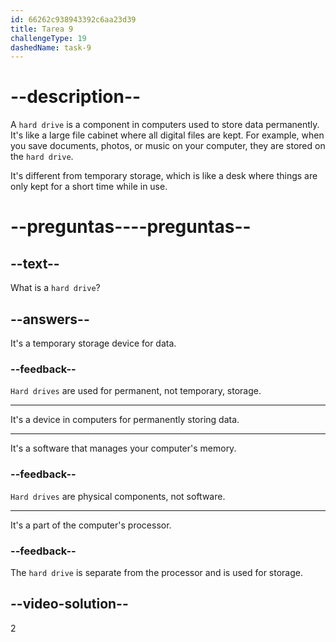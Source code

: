 ```yaml
---
id: 66262c938943392c6aa23d39
title: Tarea 9
challengeType: 19
dashedName: task-9
---
```


# --description--

A `hard drive` is a component in computers used to store data permanently. It's like a large file cabinet where all digital files are kept. For example, when you save documents, photos, or music on your computer, they are stored on the `hard drive`.

It's different from temporary storage, which is like a desk where things are only kept for a short time while in use.

# --preguntas----preguntas--

## --text--

What is a `hard drive`?

## --answers--

It's a temporary storage device for data.

### --feedback--

`Hard drives` are used for permanent, not temporary, storage.

---

It's a device in computers for permanently storing data.

---

It's a software that manages your computer's memory.

### --feedback--

`Hard drives` are physical components, not software.

---

It's a part of the computer's processor.

### --feedback--

The `hard drive` is separate from the processor and is used for storage.

## --video-solution--

2
